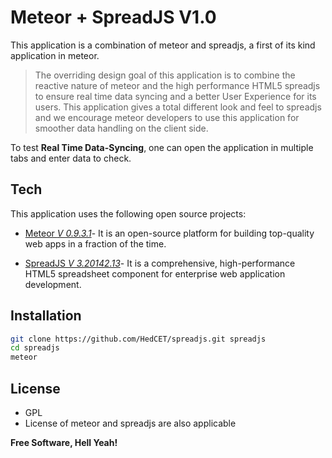 Meteor + SpreadJS V1.0
=========

This application is a combination of meteor and spreadjs, a first of its kind application in meteor. 

> The overriding design goal of this application is to combine the reactive
> nature of meteor and the high performance HTML5 spreadjs to ensure real time data
> syncing and a better User Experience for its users.
> This application gives a total different look and feel to spreadjs and we encourage
> meteor developers to use this application for smoother data handling on the client side.

To test **Real Time Data-Syncing**, one can open the application in multiple tabs and enter data to check.

Tech
-----------

This application uses the following open source projects:

* [Meteor *V 0.9.3.1*](https://www.meteor.com/)- It is an open-source platform for building top-quality web apps in a fraction of the time. 

* [SpreadJS *V 3.20142.13*](http://wijmo.com/widgets/wijmo-enterprise/spreadjs/)- It is a comprehensive, high-performance HTML5 spreadsheet component for enterprise web application development.

Installation
--------------

```sh
git clone https://github.com/HedCET/spreadjs.git spreadjs
cd spreadjs 
meteor

```

License
----

* GPL
* License of meteor and spreadjs are also applicable


**Free Software, Hell Yeah!**



